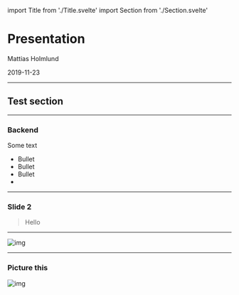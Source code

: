 import Title from './Title.svelte'
import Section from './Section.svelte'

# Presentation

Mattias Holmlund

2019-11-23

---

## Test section

---

### Backend

Some text

- Bullet
- Bullet
- Bullet
- 
---

### Slide 2

> Hello

---

![img](https://picsum.photos/400/600)

---

### Picture this

![img](https://picsum.photos/400/600)

